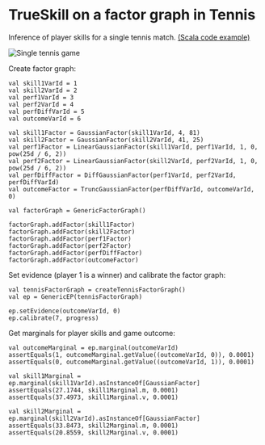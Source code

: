 TrueSkill on a factor graph in Tennis
=============================================================================================

Inference of player skills for a single tennis match. [(Scala code example)](https://github.com/danielkorzekwa/bayes-scala/blob/master/src/test/scala/dk/bayes/factorgraph/infer/ep/calibrate/fb/TrueSkillOnlineTennisEPTest.scala)


![Single tennis game](https://raw.github.com/danielkorzekwa/bayes-scala/master/doc/factorgraph/trueskill_in_tennis_factor_graph/tennis_trueskill_bn.png "Single tennis game")

Create factor graph:

	val skill1VarId = 1
	val skill2VarId = 2
	val perf1VarId = 3
	val perf2VarId = 4
	val perfDiffVarId = 5
	val outcomeVarId = 6
	
	val skill1Factor = GaussianFactor(skill1VarId, 4, 81)
	val skill2Factor = GaussianFactor(skill2VarId, 41, 25)
	val perf1Factor = LinearGaussianFactor(skill1VarId, perf1VarId, 1, 0, pow(25d / 6, 2))
	val perf2Factor = LinearGaussianFactor(skill2VarId, perf2VarId, 1, 0, pow(25d / 6, 2))
	val perfDiffFactor = DiffGaussianFactor(perf1VarId, perf2VarId, perfDiffVarId)
	val outcomeFactor = TruncGaussianFactor(perfDiffVarId, outcomeVarId, 0)
	  
	val factorGraph = GenericFactorGraph()
	
	factorGraph.addFactor(skill1Factor)
	factorGraph.addFactor(skill2Factor)
	factorGraph.addFactor(perf1Factor)
	factorGraph.addFactor(perf2Factor)
	factorGraph.addFactor(perfDiffFactor)
	factorGraph.addFactor(outcomeFactor)

Set evidence (player 1 is a winner) and calibrate the factor graph:

	val tennisFactorGraph = createTennisFactorGraph()
	val ep = GenericEP(tennisFactorGraph)
	
	ep.setEvidence(outcomeVarId, 0)
	ep.calibrate(7, progress)

Get marginals for player skills and game outcome:

	val outcomeMarginal = ep.marginal(outcomeVarId)
	assertEquals(1, outcomeMarginal.getValue((outcomeVarId, 0)), 0.0001)
	assertEquals(0, outcomeMarginal.getValue((outcomeVarId, 1)), 0.0001)
	
	val skill1Marginal = ep.marginal(skill1VarId).asInstanceOf[GaussianFactor]
	assertEquals(27.1744, skill1Marginal.m, 0.0001)
	assertEquals(37.4973, skill1Marginal.v, 0.0001)
	
	val skill2Marginal = ep.marginal(skill2VarId).asInstanceOf[GaussianFactor]
	assertEquals(33.8473, skill2Marginal.m, 0.0001)
	assertEquals(20.8559, skill2Marginal.v, 0.0001)

